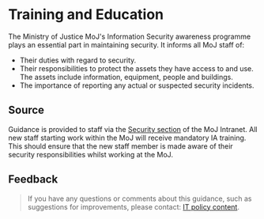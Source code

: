 # Training and Education

The Ministry of Justice MoJ's Information Security awareness programme plays an essential part in maintaining security. It informs all MoJ staff of:

-   Their duties with regard to security.
-   Their responsibilities to protect the assets they have access to and use. The assets include information, equipment, people and buildings.
-   The importance of reporting any actual or suspected security incidents.

<a id="source"></a>
## Source

Guidance is provided to staff via the [Security section](https://intranet.justice.gov.uk/guidance/security/) of the MoJ Intranet. All new staff starting work within the MoJ will receive mandatory IA training. This should ensure that the new staff member is made aware of their security responsibilities whilst working at the MoJ.

<a id="feedback"></a>
## Feedback

> If you have any questions or comments about this guidance, such as suggestions for improvements, please contact: [IT policy content](mailto:itpolicycontent@digital.justice.gov.uk).

